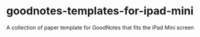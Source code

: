 # goodnotes-templates-for-ipad-mini
A collection of paper template for GoodNotes that fits the iPad Mini screen
